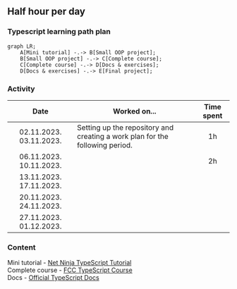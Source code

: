 ## Half hour per day

### Typescript learning path plan

```mermaid
graph LR;
    A[Mini tutorial] -.-> B[Small OOP project];
    B[Small OOP project] -.-> C[Complete course];
    C[Complete course] -.-> D[Docs & exercises];
    D[Docs & exercises] -.-> E[Final project];
```

### Activity

| Date | Worked on... | Time spent |
| :---: | --- | :---: |
| 02.11.2023. 03.11.2023. | Setting up the repository and creating a work plan for the following period.  | 1h |
| 06.11.2023. 10.11.2023. | | 2h |
| 13.11.2023. 17.11.2023. | | |
| 20.11.2023. 24.11.2023. | | |
| 27.11.2023. 01.12.2023. | | |

### Content

Mini tutorial - [Net Ninja TypeScript Tutorial](https://www.youtube.com/playlist?list=PL4cUxeGkcC9gUgr39Q_yD6v-bSyMwKPUI) <br />
Complete course - [FCC TypeScript Course](https://www.youtube.com/watch?v=30LWjhZzg50) <br />
Docs - [Official TypeScript Docs](https://www.typescriptlang.org/docs/handbook/typescript-from-scratch.html) <br />
